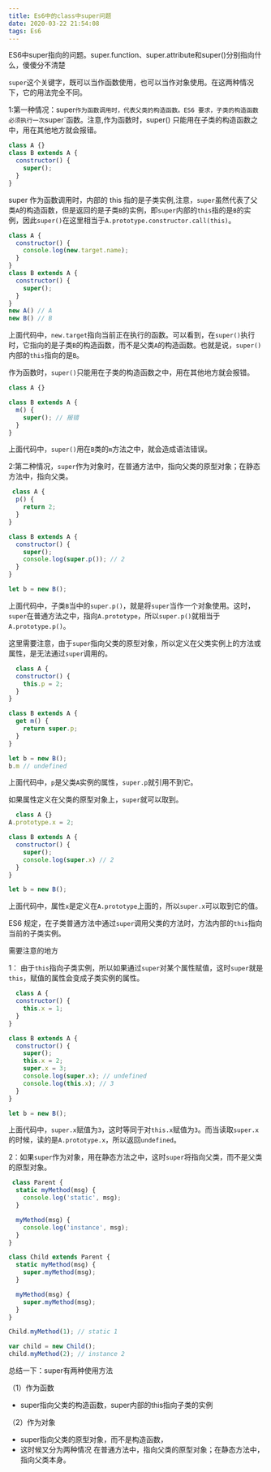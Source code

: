 ```yaml
---
title: Es6中的class中super问题  
date: 2020-03-22 21:54:08
tags: Es6
---
```


ES6中super指向的问题。super.function、super.attribute和super()分别指向什么，傻傻分不清楚  

`super`这个关键字，既可以当作函数使用，也可以当作对象使用。在这两种情况下，它的用法完全不同。

1:第一种情况：super`作为函数调用时，代表父类的构造函数。ES6 要求，子类的构造函数必须执行一次`super`函数。注意,作为函数时，super() 只能用在子类的构造函数之中，用在其他地方就会报错。

<!-- more --> 

~~~js
class A {}
class B extends A {
  constructor() {
    super();
  }
}
~~~

super 作为函数调用时，内部的 this 指的是子类实例,注意，`super`虽然代表了父类`A`的构造函数，但是返回的是子类`B`的实例，即`super`内部的`this`指的是`B`的实例，因此`super()`在这里相当于`A.prototype.constructor.call(this)`。

~~~js
class A {
  constructor() {
    console.log(new.target.name);
  }
}
class B extends A {
  constructor() {
    super();
  }
}
new A() // A
new B() // B
~~~

上面代码中，`new.target`指向当前正在执行的函数。可以看到，在`super()`执行时，它指向的是子类`B`的构造函数，而不是父类`A`的构造函数。也就是说，`super()`内部的`this`指向的是`B`。

作为函数时，`super()`只能用在子类的构造函数之中，用在其他地方就会报错。

~~~js
class A {}

class B extends A {
  m() {
    super(); // 报错
  }
}
~~~



上面代码中，`super()`用在`B`类的`m`方法之中，就会造成语法错误。

2:第二种情况，`super`作为对象时，在普通方法中，指向父类的原型对象；在静态方法中，指向父类。

```js
 class A {
  p() {
    return 2;
  }
}

class B extends A {
  constructor() {
    super();
    console.log(super.p()); // 2
  }
}

let b = new B();
```

上面代码中，子类`B`当中的`super.p()`，就是将`super`当作一个对象使用。这时，`super`在普通方法之中，指向`A.prototype`，所以`super.p()`就相当于`A.prototype.p()`。

这里需要注意，由于`super`指向父类的原型对象，所以定义在父类实例上的方法或属性，是无法通过`super`调用的。

```js
  class A {
  constructor() {
    this.p = 2;
  }
}

class B extends A {
  get m() {
    return super.p;
  }
}

let b = new B();
b.m // undefined
```

上面代码中，`p`是父类`A`实例的属性，`super.p`就引用不到它。

如果属性定义在父类的原型对象上，`super`就可以取到。

```js
  class A {}
A.prototype.x = 2;

class B extends A {
  constructor() {
    super();
    console.log(super.x) // 2
  }
}

let b = new B();
```

上面代码中，属性`x`是定义在`A.prototype`上面的，所以`super.x`可以取到它的值。

ES6 规定，在子类普通方法中通过`super`调用父类的方法时，方法内部的`this`指向当前的子类实例。

需要注意的地方

1： 由于`this`指向子类实例，所以如果通过`super`对某个属性赋值，这时`super`就是`this`，赋值的属性会变成子类实例的属性。

```js
  class A {
  constructor() {
    this.x = 1;
  }
}

class B extends A {
  constructor() {
    super();
    this.x = 2;
    super.x = 3;
    console.log(super.x); // undefined
    console.log(this.x); // 3
  }
}

let b = new B();
```

上面代码中，`super.x`赋值为`3`，这时等同于对`this.x`赋值为`3`。而当读取`super.x`的时候，读的是`A.prototype.x`，所以返回`undefined`。

2：如果`super`作为对象，用在静态方法之中，这时`super`将指向父类，而不是父类的原型对象。

```js
 class Parent {
  static myMethod(msg) {
    console.log('static', msg);
  }

  myMethod(msg) {
    console.log('instance', msg);
  }
}

class Child extends Parent {
  static myMethod(msg) {
    super.myMethod(msg);
  }

  myMethod(msg) {
    super.myMethod(msg);
  }
}

Child.myMethod(1); // static 1

var child = new Child();
child.myMethod(2); // instance 2
```

总结一下：super有两种使用方法

（1）作为函数

- super指向父类的构造函数，super内部的this指向子类的实例

（2）作为对象

- super指向父类的原型对象，而不是构造函数，
- 这时候又分为两种情况 在普通方法中，指向父类的原型对象；在静态方法中，指向父类本身。